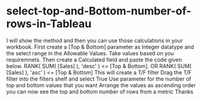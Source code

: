 # select-top-and-Bottom-number-of-rows-in-Tableau
I will show the method and then you can use those calculations in your workbook. 
First create a [Top & Bottom] parameter as Integer datatype and the select range in the Allowable Values.
Take values based on you requiremnets.
Then create a Calculated field and paste the code given below.
RANK( SUM( [Sales] ), 'desc' ) <= [Top & Bottom].
OR
RANK( SUM( [Sales] ), 'asc' ) <= [Top & Bottom]
This will create a T/F filter
Drag the T/F filter into the filters shelf and select True
Use parameter for the number of top and bottom values that you want
Arrange the values as ascending order
you can now see the top and bottom number of rows from a metric
Thanks
